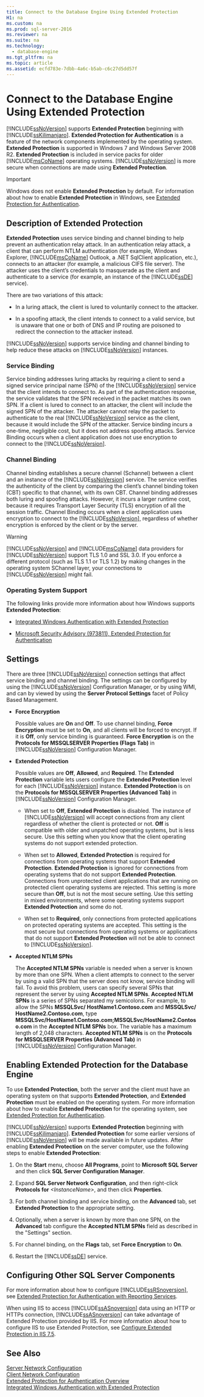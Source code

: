 ```yaml
---
title: Connect to the Database Engine Using Extended Protection
H1: na
ms.custom: na
ms.prod: sql-server-2016
ms.reviewer: na
ms.suite: na
ms.technology: 
  - database-engine
ms.tgt_pltfrm: na
ms.topic: article
ms.assetid: ecfd783e-7dbb-4a6c-b5ab-c6c27d5dd57f
---
```

# Connect to the Database Engine Using Extended Protection
  [!INCLUDE[ssNoVersion](../../Topics/TopicNameContainA/includes/ssNoVersion_md.md)] supports **Extended Protection** beginning with [!INCLUDE[ssKilimanjaro](../../Topics/TopicNameContainA/includes/ssKilimanjaro_md.md)]. **Extended Protection for Authentication** is a feature of the network components implemented by the operating system. **Extended Protection** is supported in Windows 7 and Windows Server 2008 R2. **Extended Protection** is included in service packs for older [!INCLUDE[msCoName](../../Topics/TopicNameContainA/includes/msCoName_md.md)] operating systems. [!INCLUDE[ssNoVersion](../../Topics/TopicNameContainA/includes/ssNoVersion_md.md)] is more secure when connections are made using **Extended Protection**.  
  
> [!IMPORTANT]  
>  Windows does not enable **Extended Protection** by default. For information about how to enable **Extended Protection** in Windows, see [Extended Protection for Authentication](http://support.microsoft.com/kb/968389).  
  
## Description of Extended Protection  
 **Extended Protection** uses service binding and channel binding to help prevent an authentication relay attack. In an authentication relay attack, a client that can perform NTLM authentication (for example, Windows Explorer, [!INCLUDE[msCoName](../../Topics/TopicNameContainA/includes/msCoName_md.md)] Outlook, a .NET SqlClient application, etc.), connects to an attacker (for example, a malicious CIFS file server). The attacker uses the client’s credentials to masquerade as the client and authenticate to a service (for example, an instance of the [!INCLUDE[ssDE](../../Topics/TopicNameContainA/includes/ssDE_md.md)] service).  
  
 There are two variations of this attack:  
  
-   In a luring attack, the client is lured to voluntarily connect to the attacker.  
  
-   In a spoofing attack, the client intends to connect to a valid service, but is unaware that one or both of DNS and IP routing are poisoned to redirect the connection to the attacker instead.  
  
 [!INCLUDE[ssNoVersion](../../Topics/TopicNameContainA/includes/ssNoVersion_md.md)] supports service binding and channel binding to help reduce these attacks on [!INCLUDE[ssNoVersion](../../Topics/TopicNameContainA/includes/ssNoVersion_md.md)] instances.  
  
### Service Binding  
 Service binding addresses luring attacks by requiring a client to send a signed service principal name (SPN) of the [!INCLUDE[ssNoVersion](../../Topics/TopicNameContainA/includes/ssNoVersion_md.md)] service that the client intends to connect to. As part of the authentication response, the service validates that the SPN received in the packet matches its own SPN. If a client is lured to connect to an attacker, the client will include the signed SPN of the attacker. The attacker cannot relay the packet to authenticate to the real [!INCLUDE[ssNoVersion](../../Topics/TopicNameContainA/includes/ssNoVersion_md.md)] service as the client, because it would include the SPN of the attacker. Service binding incurs a one-time, negligible cost, but it does not address spoofing attacks. Service Binding occurs when a client application does not use encryption to connect to the [!INCLUDE[ssNoVersion](../../Topics/TopicNameContainA/includes/ssNoVersion_md.md)].  
  
### Channel Binding  
 Channel binding establishes a secure channel (Schannel) between a client and an instance of the [!INCLUDE[ssNoVersion](../../Topics/TopicNameContainA/includes/ssNoVersion_md.md)] service. The service verifies the authenticity of the client by comparing the client’s channel binding token (CBT) specific to that channel, with its own CBT. Channel binding addresses both luring and spoofing attacks. However, it incurs a larger runtime cost, because it requires Transport Layer Security (TLS) encryption of all the session traffic. Channel Binding occurs when a client application uses encryption to connect to the [!INCLUDE[ssNoVersion](../../Topics/TopicNameContainA/includes/ssNoVersion_md.md)], regardless of whether encryption is enforced by the client or by the server.  
  
> [!WARNING]  
>  [!INCLUDE[ssNoVersion](../../Topics/TopicNameContainA/includes/ssNoVersion_md.md)] and [!INCLUDE[msCoName](../../Topics/TopicNameContainA/includes/msCoName_md.md)] data providers for [!INCLUDE[ssNoVersion](../../Topics/TopicNameContainA/includes/ssNoVersion_md.md)] support TLS 1.0 and SSL 3.0. If you enforce a different protocol (such as TLS 1.1 or TLS 1.2) by making changes in the operating system SChannel layer, your connections to [!INCLUDE[ssNoVersion](../../Topics/TopicNameContainA/includes/ssNoVersion_md.md)] might fail.  
  
### Operating System Support  
 The following links provide more information about how Windows supports **Extended Protection**:  
  
-   [Integrated Windows Authentication with Extended Protection](http://msdn.microsoft.com/library/dd639324.aspx)  
  
-   [Microsoft Security Advisory (973811), Extended Protection for Authentication](http://www.microsoft.com/technet/security/advisory/973811.mspx)  
  
## Settings  
 There are three [!INCLUDE[ssNoVersion](../../Topics/TopicNameContainA/includes/ssNoVersion_md.md)] connection settings that affect service binding and channel binding. The settings can be configured by using the [!INCLUDE[ssNoVersion](../../Topics/TopicNameContainA/includes/ssNoVersion_md.md)] Configuration Manager, or by using WMI, and can by viewed by using the **Server Protocol Settings** facet of Policy Based Management.  
  
-   **Force Encryption**  
  
     Possible values are **On** and **Off**. To use channel binding, **Force Encryption** must be set to **On**, and all clients will be forced to encrypt. If it is **Off**, only service binding is guaranteed. **Force Encryption** is on the **Protocols for MSSQLSERVER Properties (Flags Tab)** in [!INCLUDE[ssNoVersion](../../Topics/TopicNameContainA/includes/ssNoVersion_md.md)] Configuration Manager.  
  
-   **Extended Protection**  
  
     Possible values are **Off**, **Allowed**, and **Required**. The **Extended Protection** variable lets users configure the **Extended Protection** level for each [!INCLUDE[ssNoVersion](../../Topics/TopicNameContainA/includes/ssNoVersion_md.md)] instance. **Extended Protection** is on the **Protocols for MSSQLSERVER Properties (Advanced Tab)** in [!INCLUDE[ssNoVersion](../../Topics/TopicNameContainA/includes/ssNoVersion_md.md)] Configuration Manager.  
  
    -   When set to **Off**, **Extended Protection** is disabled. The instance of [!INCLUDE[ssNoVersion](../../Topics/TopicNameContainA/includes/ssNoVersion_md.md)] will accept connections from any client regardless of whether the client is protected or not. **Off** is compatible with older and unpatched operating systems, but is less secure. Use this setting when you know that the client operating systems do not support extended protection.  
  
    -   When set to **Allowed**, **Extended Protection** is required for connections from operating systems that support **Extended Protection**. **Extended Protection** is ignored for connections from operating systems that do not support **Extended Protection**. Connections from unprotected client applications that are running on protected client operating systems are rejected. This setting is more secure than **Off**, but is not the most secure setting. Use this setting in mixed environments, where some operating systems support **Extended Protection** and some do not.  
  
    -   When set to **Required**, only connections from protected applications on protected operating systems are accepted. This setting is the most secure but connections from operating systems or applications that do not support **Extended Protection** will not be able to connect to [!INCLUDE[ssNoVersion](../../Topics/TopicNameContainA/includes/ssNoVersion_md.md)].  
  
-   **Accepted NTLM SPNs**  
  
     The **Accepted NTLM SPNs** variable is needed when a server is known by more than one SPN. When a client attempts to connect to the server by using a valid SPN that the server does not know, service binding will fail. To avoid this problem, users can specify several SPNs that represent the server by using **Accepted NTLM SPNs**. **Accepted NTLM SPNs** is a series of SPNs separated my semicolons. For example, to allow the SPNs **MSSQLSvc/ HostName1.Contoso.com** and **MSSQLSvc/ HostName2.Contoso.com**, type **MSSQLSvc/HostName1.Contoso.com;MSSQLSvc/HostName2.Contoso.com** in the **Accepted NTLM SPNs** box. The variable has a maximum length of 2,048 characters. **Accepted NTLM SPNs** is on the **Protocols for MSSQLSERVER Properties (Advanced Tab)** in [!INCLUDE[ssNoVersion](../../Topics/TopicNameContainA/includes/ssNoVersion_md.md)] Configuration Manager.  
  
## Enabling Extended Protection for the Database Engine  
 To use **Extended Protection**, both the server and the client must have an operating system on that supports **Extended Protection**, and **Extended Protection** must be enabled on the operating system. For more information about how to enable **Extended Protection** for the operating system, see [Extended Protection for Authentication](http://support.microsoft.com/kb/968389).  
  
 [!INCLUDE[ssNoVersion](../../Topics/TopicNameContainA/includes/ssNoVersion_md.md)] supports **Extended Protection** beginning with [!INCLUDE[ssKilimanjaro](../../Topics/TopicNameContainA/includes/ssKilimanjaro_md.md)]. **Extended Protection** for some earlier versions of [!INCLUDE[ssNoVersion](../../Topics/TopicNameContainA/includes/ssNoVersion_md.md)] will be made available in future updates. After enabling **Extended Protection** on the server computer, use the following steps to enable **Extended Protection**:  
  
1.  On the **Start** menu, choose **All Programs**, point to **Microsoft SQL Server** and then click **SQL Server Configuration Manager**.  
  
2.  Expand **SQL Server Network Configuration**, and then right-click **Protocols for** *<*InstanceName*>*, and then click **Properties**.  
  
3.  For both channel binding and service binding, on the **Advanced** tab, set **Extended Protection** to the appropriate setting.  
  
4.  Optionally, when a server is known by more than one SPN, on the **Advanced** tab configure the **Accepted NTLM SPNs** field as described in the "Settings" section.  
  
5.  For channel binding, on the **Flags** tab, set **Force Encryption** to **On**.  
  
6.  Restart the [!INCLUDE[ssDE](../../Topics/TopicNameContainA/includes/ssDE_md.md)] service.  
  
## Configuring Other SQL Server Components  
 For more information about how to configure [!INCLUDE[ssRSnoversion](../../Topics/TopicNameContainA/includes/ssRSnoversion_md.md)], see [Extended Protection for Authentication with Reporting Services](../../Topics/TopicNameNotContainA/Extended-Protection-for-Authentication-with-Reporting-Services.md).  
  
 When using IIS to access [!INCLUDE[ssASnoversion](../../Topics/TopicNameContainA/includes/ssASnoversion_md.md)] data using an HTTP or HTTPs connection, [!INCLUDE[ssASnoversion](../../Topics/TopicNameContainA/includes/ssASnoversion_md.md)] can take advantage of Extended Protection provided by IIS. For more information about how to configure IIS to use Extended Protection, see [Configure Extended Protection in IIS 7.5](http://go.microsoft.com/fwlink/?LinkId=181105).  
  
## See Also  
 [Server Network Configuration](../../Topics/TopicNameNotContainA/Server-Network-Configuration.md)   
 [Client Network Configuration](../../Topics/TopicNameNotContainA/Client-Network-Configuration.md)   
 [Extended Protection for Authentication Overview](http://go.microsoft.com/fwlink/?LinkID=177943)   
 [Integrated Windows Authentication with Extended Protection](http://go.microsoft.com/fwlink/?LinkId=179922)  
  
  